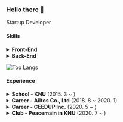 ### Hello there 👋

Startup Developer

#### Skills
<details>
  <summary><strong>Front-End</strong></summary>
  
  * React JS 
  * React Native
  * HTML
  * CSS
  * Flutter (loading...)
  
</details>

<details>
  <summary><strong>Back-End</strong></summary>
  
  * Node JS
  * Express JS
  * Firebase
  * GCP
  * MongoDB
  
</details>

[![Top Langs](https://github-readme-stats.vercel.app/api/top-langs/?username=anuraghazra&layout=compact)](https://github.com/anuraghazra/github-readme-stats)

#### Experience

<details>
  <summary><strong>School - KNU</strong> (2015. 3 ~ )</summary>
  
  * Electronic Engineering
  * GPA : 3.81/4.3 (94.1/100)
  
</details>

<details>
  <summary><strong>Career - Ailtos Co., Ltd</strong> (2018. 8 ~ 2020. 1)</summary>
  
  - as Web, App Developer
  - Playpick (Front-End, Back-End)
  - Busyless (Front-End, Back-End)
  
</details>

<details>
  <summary><strong>Career - CEEDUP Inc.</strong> (2020. 5 ~ )</summary>
  
  * as Web Service Developer
  * [CEEDUP Inc.](https://ceedup.com) (Front-End, Back-End)
  * Heritage Monitor (Front-End, Back-End)
  
</details>

<details>
  <summary><strong>Club - Peacemain in KNU</strong> (2020. 7 ~ )</summary>
  
  * as Club Leader
  * [Peacemain](https://github.com/peacemain-club)
  
</details>
